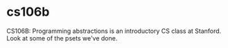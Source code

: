 # cs106b
CS106B: Programming abstractions is an introductory CS class at Stanford. Look at some of the psets we've done.
